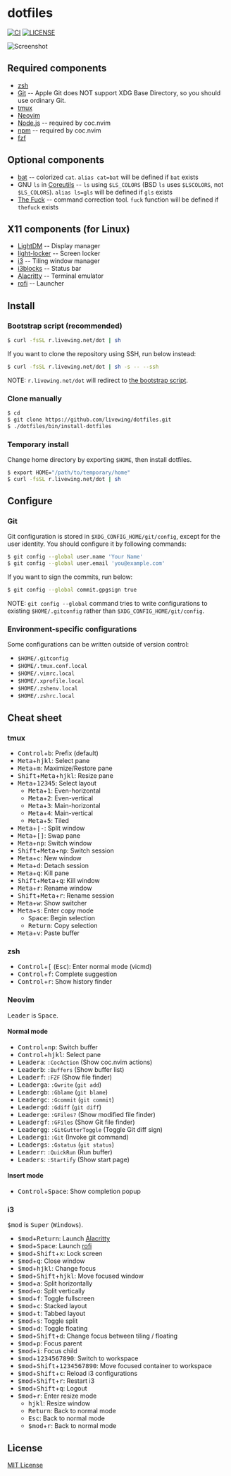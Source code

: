 # dotfiles

[![CI](https://github.com/livewing/dotfiles/workflows/CI/badge.svg)](https://github.com/livewing/dotfiles/actions?query=workflow%3ACI)
[![LICENSE](https://img.shields.io/github/license/livewing/dotfiles)](./LICENSE)

![Screenshot](https://user-images.githubusercontent.com/7447366/106382257-b1765800-6401-11eb-9c45-43fd9cb0c09b.png)

## Required components

- [zsh](https://www.zsh.org/)
- [Git](https://git-scm.com/) -- Apple Git does NOT support XDG Base Directory, so you should use ordinary Git.
- [tmux](https://github.com/tmux/tmux)
- [Neovim](https://neovim.io/)
- [Node.js](https://nodejs.org/) -- required by coc.nvim
- [npm](https://www.npmjs.com/) -- required by coc.nvim
- [fzf](https://github.com/junegunn/fzf)

## Optional components

- [bat](https://github.com/sharkdp/bat) -- colorized `cat`. `alias cat=bat` will be defined if `bat` exists
- GNU `ls` in [Coreutils](https://www.gnu.org/software/coreutils/coreutils.html) -- `ls` using `$LS_COLORS` (BSD `ls` uses `$LSCOLORS`, not `$LS_COLORS`). `alias ls=gls` will be defined if `gls` exists
- [The Fuck](https://github.com/nvbn/thefuck) -- command correction tool. `fuck` function will be defined if `thefuck` exists

## X11 components (for Linux)

- [LightDM](https://github.com/canonical/lightdm) -- Display manager
- [light-locker](https://github.com/the-cavalry/light-locker) -- Screen locker
- [i3](https://i3wm.org/) -- Tiling window manager
- [i3blocks](https://github.com/vivien/i3blocks) -- Status bar
- [Alacritty](https://github.com/alacritty/alacritty) -- Terminal emulator
- [rofi](https://github.com/davatorium/rofi) -- Launcher

## Install

### Bootstrap script (recommended)

```sh
$ curl -fsSL r.livewing.net/dot | sh
```

If you want to clone the repository using SSH, run below instead:

```sh
$ curl -fsSL r.livewing.net/dot | sh -s -- --ssh
```

NOTE: `r.livewing.net/dot` will redirect to [the bootstrap script](./etc/bootstrap.sh).

### Clone manually

```sh
$ cd
$ git clone https://github.com/livewing/dotfiles.git
$ ./dotfiles/bin/install-dotfiles
```

### Temporary install

Change home directory by exporting `$HOME`, then install dotfiles.

```sh
$ export HOME="/path/to/temporary/home"
$ curl -fsSL r.livewing.net/dot | sh
```

## Configure

### Git

Git configuration is stored in `$XDG_CONFIG_HOME/git/config`, except for the user identity. You should configure it by following commands:

```sh
$ git config --global user.name 'Your Name'
$ git config --global user.email 'you@example.com'
```

If you want to sign the commits, run below:

```sh
$ git config --global commit.gpgsign true
```

NOTE: `git config --global` command tries to write configurations to existing `$HOME/.gitconfig` rather than `$XDG_CONFIG_HOME/git/config`.

### Environment-specific configurations

Some configurations can be written outside of version control:

- `$HOME/.gitconfig`
- `$HOME/.tmux.conf.local`
- `$HOME/.vimrc.local`
- `$HOME/.xprofile.local`
- `$HOME/.zshenv.local`
- `$HOME/.zshrc.local`

## Cheat sheet

### tmux

- <kbd>Control</kbd>+<kbd>b</kbd>: Prefix (default)
- <kbd>Meta</kbd>+<kbd>h</kbd><kbd>j</kbd><kbd>k</kbd><kbd>l</kbd>: Select pane
- <kbd>Meta</kbd>+<kbd>m</kbd>: Maximize/Restore pane
- <kbd>Shift</kbd>+<kbd>Meta</kbd>+<kbd>h</kbd><kbd>j</kbd><kbd>k</kbd><kbd>l</kbd>: Resize pane
- <kbd>Meta</kbd>+<kbd>1</kbd><kbd>2</kbd><kbd>3</kbd><kbd>4</kbd><kbd>5</kbd>: Select layout
  - <kbd>Meta</kbd>+<kbd>1</kbd>: Even-horizontal
  - <kbd>Meta</kbd>+<kbd>2</kbd>: Even-vertical
  - <kbd>Meta</kbd>+<kbd>3</kbd>: Main-horizontal
  - <kbd>Meta</kbd>+<kbd>4</kbd>: Main-vertical
  - <kbd>Meta</kbd>+<kbd>5</kbd>: Tiled
- <kbd>Meta</kbd>+<kbd>|</kbd><kbd>-</kbd>: Split window
- <kbd>Meta</kbd>+<kbd>[</kbd><kbd>]</kbd>: Swap pane
- <kbd>Meta</kbd>+<kbd>n</kbd><kbd>p</kbd>: Switch window
- <kbd>Shift</kbd>+<kbd>Meta</kbd>+<kbd>n</kbd><kbd>p</kbd>: Switch session
- <kbd>Meta</kbd>+<kbd>c</kbd>: New window
- <kbd>Meta</kbd>+<kbd>d</kbd>: Detach session
- <kbd>Meta</kbd>+<kbd>q</kbd>: Kill pane
- <kbd>Shift</kbd>+<kbd>Meta</kbd>+<kbd>q</kbd>: Kill window
- <kbd>Meta</kbd>+<kbd>r</kbd>: Rename window
- <kbd>Shift</kbd>+<kbd>Meta</kbd>+<kbd>r</kbd>: Rename session
- <kbd>Meta</kbd>+<kbd>w</kbd>: Show switcher
- <kbd>Meta</kbd>+<kbd>s</kbd>: Enter copy mode
  - <kbd>Space</kbd>: Begin selection
  - <kbd>Return</kbd>: Copy selection
- <kbd>Meta</kbd>+<kbd>v</kbd>: Paste buffer

### zsh

- <kbd>Control</kbd>+<kbd>[</kbd> (<kbd>Esc</kbd>): Enter normal mode (vicmd)
- <kbd>Control</kbd>+<kbd>f</kbd>: Complete suggestion
- <kbd>Control</kbd>+<kbd>r</kbd>: Show history finder

### Neovim

<kbd>Leader</kbd> is <kbd>Space</kbd>.

#### Normal mode

- <kbd>Control</kbd>+<kbd>n</kbd><kbd>p</kbd>: Switch buffer
- <kbd>Control</kbd>+<kbd>h</kbd><kbd>j</kbd><kbd>k</kbd><kbd>l</kbd>: Select pane
- <kbd>Leader</kbd><kbd>a</kbd>: `:CocAction` (Show coc.nvim actions)
- <kbd>Leader</kbd><kbd>b</kbd>: `:Buffers` (Show buffer list)
- <kbd>Leader</kbd><kbd>f</kbd>: `:FZF` (Show file finder)
- <kbd>Leader</kbd><kbd>g</kbd><kbd>a</kbd>: `:Gwrite` (`git add`)
- <kbd>Leader</kbd><kbd>g</kbd><kbd>b</kbd>: `:Gblame` (`git blame`)
- <kbd>Leader</kbd><kbd>g</kbd><kbd>c</kbd>: `:Gcommit` (`git commit`)
- <kbd>Leader</kbd><kbd>g</kbd><kbd>d</kbd>: `:Gdiff` (`git diff`)
- <kbd>Leader</kbd><kbd>g</kbd><kbd>e</kbd>: `:GFiles?` (Show modified file finder)
- <kbd>Leader</kbd><kbd>g</kbd><kbd>f</kbd>: `:GFiles` (Show Git file finder)
- <kbd>Leader</kbd><kbd>g</kbd><kbd>g</kbd>: `:GitGutterToggle` (Toggle Git diff sign)
- <kbd>Leader</kbd><kbd>g</kbd><kbd>i</kbd>: `:Git` (Invoke git command)
- <kbd>Leader</kbd><kbd>g</kbd><kbd>s</kbd>: `:Gstatus` (`git status`)
- <kbd>Leader</kbd><kbd>r</kbd>: `:QuickRun` (Run buffer)
- <kbd>Leader</kbd><kbd>s</kbd>: `:Startify` (Show start page)

#### Insert mode

- <kbd>Control</kbd>+<kbd>Space</kbd>: Show completion popup

### i3

<kbd>$mod</kbd> is <kbd>Super</kbd> (<kbd>Windows</kbd>).

- <kbd>$mod</kbd>+<kbd>Return</kbd>: Launch [Alacritty](https://github.com/alacritty/alacritty)
- <kbd>$mod</kbd>+<kbd>Space</kbd>: Launch [rofi](https://github.com/davatorium/rofi)
- <kbd>$mod</kbd>+<kbd>Shift</kbd>+<kbd>x</kbd>: Lock screen
- <kbd>$mod</kbd>+<kbd>q</kbd>: Close window
- <kbd>$mod</kbd>+<kbd>h</kbd><kbd>j</kbd><kbd>k</kbd><kbd>l</kbd>: Change focus
- <kbd>$mod</kbd>+<kbd>Shift</kbd>+<kbd>h</kbd><kbd>j</kbd><kbd>k</kbd><kbd>l</kbd>: Move focused window
- <kbd>$mod</kbd>+<kbd>a</kbd>: Split horizontally
- <kbd>$mod</kbd>+<kbd>o</kbd>: Split vertically
- <kbd>$mod</kbd>+<kbd>f</kbd>: Toggle fullscreen
- <kbd>$mod</kbd>+<kbd>c</kbd>: Stacked layout
- <kbd>$mod</kbd>+<kbd>t</kbd>: Tabbed layout
- <kbd>$mod</kbd>+<kbd>s</kbd>: Toggle split
- <kbd>$mod</kbd>+<kbd>d</kbd>: Toggle floating
- <kbd>$mod</kbd>+<kbd>Shift</kbd>+<kbd>d</kbd>: Change focus between tiling / floating
- <kbd>$mod</kbd>+<kbd>p</kbd>: Focus parent
- <kbd>$mod</kbd>+<kbd>i</kbd>: Focus child
- <kbd>$mod</kbd>+<kbd>1</kbd><kbd>2</kbd><kbd>3</kbd><kbd>4</kbd><kbd>5</kbd><kbd>6</kbd><kbd>7</kbd><kbd>8</kbd><kbd>9</kbd><kbd>0</kbd>: Switch to workspace
- <kbd>$mod</kbd>+<kbd>Shift</kbd>+<kbd>1</kbd><kbd>2</kbd><kbd>3</kbd><kbd>4</kbd><kbd>5</kbd><kbd>6</kbd><kbd>7</kbd><kbd>8</kbd><kbd>9</kbd><kbd>0</kbd>: Move focused container to workspace
- <kbd>$mod</kbd>+<kbd>Shift</kbd>+<kbd>c</kbd>: Reload i3 configurations
- <kbd>$mod</kbd>+<kbd>Shift</kbd>+<kbd>r</kbd>: Restart i3
- <kbd>$mod</kbd>+<kbd>Shift</kbd>+<kbd>q</kbd>: Logout
- <kbd>$mod</kbd>+<kbd>r</kbd>: Enter resize mode
  - <kbd>h</kbd><kbd>j</kbd><kbd>k</kbd><kbd>l</kbd>: Resize window
  - <kbd>Return</kbd>: Back to normal mode
  - <kbd>Esc</kbd>: Back to normal mode
  - <kbd>$mod</kbd>+<kbd>r</kbd>: Back to normal mode

## License

[MIT License](./LICENSE)
